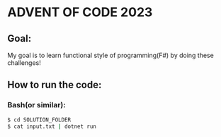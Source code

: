 # ADVENT OF CODE 2023

## Goal:
My goal is to learn functional style of programming(F#) by doing these challenges!

## How to run the code:

### Bash(or similar):
```bash
$ cd SOLUTION_FOLDER
$ cat input.txt | dotnet run
```



